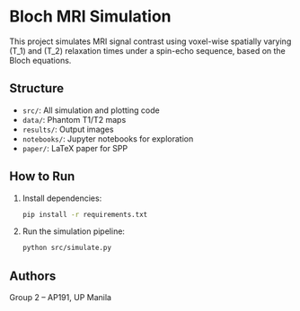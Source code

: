 # Bloch MRI Simulation

This project simulates MRI signal contrast using voxel-wise spatially varying \(T_1\) and \(T_2\) relaxation times under a spin-echo sequence, based on the Bloch equations.

## Structure
- `src/`: All simulation and plotting code
- `data/`: Phantom T1/T2 maps
- `results/`: Output images
- `notebooks/`: Jupyter notebooks for exploration
- `paper/`: LaTeX paper for SPP

## How to Run
1. Install dependencies:
   ```bash
   pip install -r requirements.txt
   ```

2. Run the simulation pipeline:
   ```bash
   python src/simulate.py
   ```

## Authors
Group 2 – AP191, UP Manila

